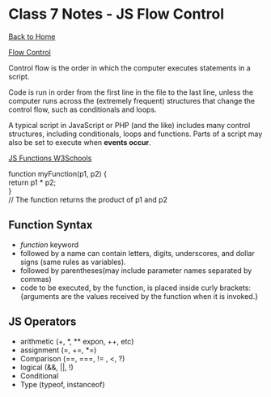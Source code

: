 # Class 7 Notes - JS Flow Control

[Back to Home](../README.md)

[Flow Control](https://developer.mozilla.org/en-US/docs/Glossary/Control_flow)

Control flow is the order in which the computer executes statements in a script.  

Code is run in order from the first line in the file to the last line, unless the computer runs across the (extremely frequent) structures that change the control flow, such as conditionals and loops.  

A typical script in JavaScript or PHP (and the like) includes many control structures, including conditionals, loops and functions. Parts of a script may also be set to execute when **events occur**.  

[JS Functions W3Schools](https://www.w3schools.com/js/js_functions.asp)

function myFunction(p1, p2) {  
  return p1 * p2;  
  }  
   // The function returns the product of p1 and p2

## Function Syntax

+ *function* keyword
+ followed by a name  can contain letters, digits, underscores, and dollar signs (same rules as variables).
+ followed by parentheses(may include parameter names separated by commas)
+ code to be executed, by the function, is placed inside curly brackets: {arguments are the values received by the function when it is invoked.}



## JS Operators

+ arithmetic (+, *, ** expon, ++, etc)
+ assignment (=, +=, *=)
+ Comparison (==, ===, != , <, ?)
+ logical (&&, ||, !)
+ Conditional
+ Type (typeof, instanceof)

